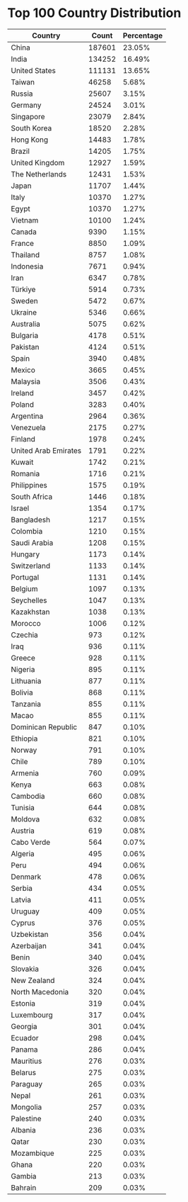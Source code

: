 # Top 100 Country Distribution
| Country | Count | Percentage |
|----|----|----|
| China | 187601 | 23.05% |
| India | 134252 | 16.49% |
| United States | 111131 | 13.65% |
| Taiwan | 46258 | 5.68% |
| Russia | 25607 | 3.15% |
| Germany | 24524 | 3.01% |
| Singapore | 23079 | 2.84% |
| South Korea | 18520 | 2.28% |
| Hong Kong | 14483 | 1.78% |
| Brazil | 14205 | 1.75% |
| United Kingdom | 12927 | 1.59% |
| The Netherlands | 12431 | 1.53% |
| Japan | 11707 | 1.44% |
| Italy | 10370 | 1.27% |
| Egypt | 10370 | 1.27% |
| Vietnam | 10100 | 1.24% |
| Canada | 9390 | 1.15% |
| France | 8850 | 1.09% |
| Thailand | 8757 | 1.08% |
| Indonesia | 7671 | 0.94% |
| Iran | 6347 | 0.78% |
| Türkiye | 5914 | 0.73% |
| Sweden | 5472 | 0.67% |
| Ukraine | 5346 | 0.66% |
| Australia | 5075 | 0.62% |
| Bulgaria | 4178 | 0.51% |
| Pakistan | 4124 | 0.51% |
| Spain | 3940 | 0.48% |
| Mexico | 3665 | 0.45% |
| Malaysia | 3506 | 0.43% |
| Ireland | 3457 | 0.42% |
| Poland | 3283 | 0.40% |
| Argentina | 2964 | 0.36% |
| Venezuela | 2175 | 0.27% |
| Finland | 1978 | 0.24% |
| United Arab Emirates | 1791 | 0.22% |
| Kuwait | 1742 | 0.21% |
| Romania | 1716 | 0.21% |
| Philippines | 1575 | 0.19% |
| South Africa | 1446 | 0.18% |
| Israel | 1354 | 0.17% |
| Bangladesh | 1217 | 0.15% |
| Colombia | 1210 | 0.15% |
| Saudi Arabia | 1208 | 0.15% |
| Hungary | 1173 | 0.14% |
| Switzerland | 1133 | 0.14% |
| Portugal | 1131 | 0.14% |
| Belgium | 1097 | 0.13% |
| Seychelles | 1047 | 0.13% |
| Kazakhstan | 1038 | 0.13% |
| Morocco | 1006 | 0.12% |
| Czechia | 973 | 0.12% |
| Iraq | 936 | 0.11% |
| Greece | 928 | 0.11% |
| Nigeria | 895 | 0.11% |
| Lithuania | 877 | 0.11% |
| Bolivia | 868 | 0.11% |
| Tanzania | 855 | 0.11% |
| Macao | 855 | 0.11% |
| Dominican Republic | 847 | 0.10% |
| Ethiopia | 821 | 0.10% |
| Norway | 791 | 0.10% |
| Chile | 789 | 0.10% |
| Armenia | 760 | 0.09% |
| Kenya | 663 | 0.08% |
| Cambodia | 660 | 0.08% |
| Tunisia | 644 | 0.08% |
| Moldova | 632 | 0.08% |
| Austria | 619 | 0.08% |
| Cabo Verde | 564 | 0.07% |
| Algeria | 495 | 0.06% |
| Peru | 494 | 0.06% |
| Denmark | 478 | 0.06% |
| Serbia | 434 | 0.05% |
| Latvia | 411 | 0.05% |
| Uruguay | 409 | 0.05% |
| Cyprus | 376 | 0.05% |
| Uzbekistan | 356 | 0.04% |
| Azerbaijan | 341 | 0.04% |
| Benin | 340 | 0.04% |
| Slovakia | 326 | 0.04% |
| New Zealand | 324 | 0.04% |
| North Macedonia | 320 | 0.04% |
| Estonia | 319 | 0.04% |
| Luxembourg | 317 | 0.04% |
| Georgia | 301 | 0.04% |
| Ecuador | 298 | 0.04% |
| Panama | 286 | 0.04% |
| Mauritius | 276 | 0.03% |
| Belarus | 275 | 0.03% |
| Paraguay | 265 | 0.03% |
| Nepal | 261 | 0.03% |
| Mongolia | 257 | 0.03% |
| Palestine | 240 | 0.03% |
| Albania | 236 | 0.03% |
| Qatar | 230 | 0.03% |
| Mozambique | 225 | 0.03% |
| Ghana | 220 | 0.03% |
| Gambia | 213 | 0.03% |
| Bahrain | 209 | 0.03% |
